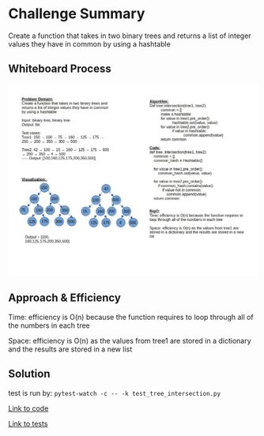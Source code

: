 # Challenge Summary

Create a function that takes in two binary trees and returns a list of integer values they have in common by using a hashtable

## Whiteboard Process

![Challenge 32 whiteboard](challenge32.jpg)

## Approach & Efficiency

Time: efficiency is O(n) because the function requires to loop through all of the numbers in each tree

Space: efficiency is O(n) as the values from tree1 are stored in a dictionary and the results are stored in a new list

## Solution

test is run by: `pytest-watch -c -- -k test_tree_intersection.py`

[Link to code](../../code_challenges/tree_intersection.py)

[Link to tests](../../tests/code_challenges/test_tree_intersection.py)
